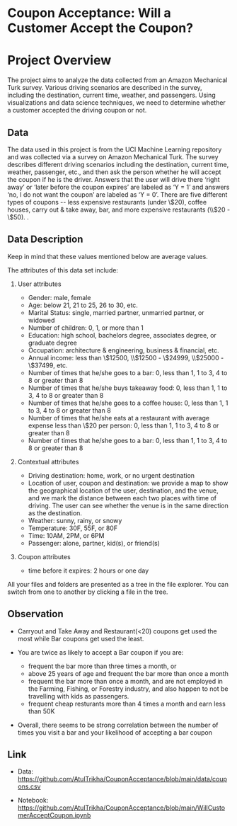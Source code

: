 # Coupon Acceptance: Will a Customer Accept the Coupon?

# Project Overview

The project aims to analyze the data collected from an Amazon Mechanical Turk survey. Various driving scenarios are described in the survey, including the destination, current time, weather, and passengers. Using visualizations and data science techniques, we need to determine whether a customer accepted the driving coupon or not.

## Data

The data used in this project is from the UCI Machine Learning repository and was collected via a survey on Amazon Mechanical Turk. The survey describes different driving scenarios including the destination, current time, weather, passenger, etc., and then ask the person whether he will accept the coupon if he is the driver. Answers that the user will drive there ‘right away’ or ‘later before the coupon expires’ are labeled as ‘Y = 1’ and answers ‘no, I do not want the coupon’ are labeled as ‘Y = 0’.  There are five different types of coupons -- less expensive restaurants (under \\$20), coffee houses, carry out & take away, bar, and more expensive restaurants (\\$20 - \\$50). .

## Data Description
Keep in mind that these values mentioned below are average values.

The attributes of this data set include:

1. User attributes
    -  Gender: male, female
    -  Age: below 21, 21 to 25, 26 to 30, etc.
    -  Marital Status: single, married partner, unmarried partner, or widowed
    -  Number of children: 0, 1, or more than 1
    -  Education: high school, bachelors degree, associates degree, or graduate degree
    -  Occupation: architecture & engineering, business & financial, etc.
    -  Annual income: less than \\$12500, \\$12500 - \\$24999, \\$25000 - \\$37499, etc.
    -  Number of times that he/she goes to a bar: 0, less than 1, 1 to 3, 4 to 8 or greater than 8
    -  Number of times that he/she buys takeaway food: 0, less than 1, 1 to 3, 4 to 8 or greater than 8
    -  Number of times that he/she goes to a coffee house: 0, less than 1, 1 to 3, 4 to 8 or greater than 8
    -  Number of times that he/she eats at a restaurant with average expense less than \\$20 per
    person: 0, less than 1, 1 to 3, 4 to 8 or greater than 8
    -  Number of times that he/she goes to a bar: 0, less than 1, 1 to 3, 4 to 8 or greater than 8
    

2. Contextual attributes
    - Driving destination: home, work, or no urgent destination
    - Location of user, coupon and destination: we provide a map to show the geographical
    location of the user, destination, and the venue, and we mark the distance between each
    two places with time of driving. The user can see whether the venue is in the same
    direction as the destination.
    - Weather: sunny, rainy, or snowy
    - Temperature: 30F, 55F, or 80F
    - Time: 10AM, 2PM, or 6PM
    - Passenger: alone, partner, kid(s), or friend(s)


3. Coupon attributes
    - time before it expires: 2 hours or one day

All your files and folders are presented as a tree in the file explorer. You can switch from one to another by clicking a file in the tree.

## Observation

- Carryout and Take Away and Restaurant(<20) coupons get used the most while Bar coupons get used the least.

- You are twice as likely to accept a Bar coupon if you are:
    - frequent the bar more than three times a month, or
    - above 25 years of age and frequent the bar more than once a month
    - frequent the bar more than once a month, and are not employed in the Farming, Fishing, or Forestry industry, and also happen to not be travelling with kids as passengers.
    - frequent cheap resturants more than 4 times a month and earn less than 50K
- Overall, there seems to be strong correlation between the number of times you visit a bar and your likelihood of accepting a bar coupon

## Link

- Data: https://github.com/AtulTrikha/CouponAcceptance/blob/main/data/coupons.csv

- Notebook: https://github.com/AtulTrikha/CouponAcceptance/blob/main/WillCustomerAcceptCoupon.ipynb
